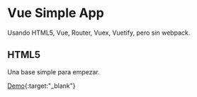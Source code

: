 # Vue Simple App

Usando HTML5, Vue, Router, Vuex, Vuetify, pero sin webpack.

## HTML5

Una base simple para empezar.

[Demo](https://codepen.io/akobashikawa/pen/NWKVazJ){:target:"_blank"}